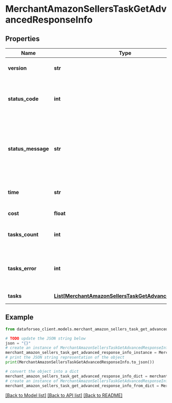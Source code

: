 # MerchantAmazonSellersTaskGetAdvancedResponseInfo


## Properties

Name | Type | Description | Notes
------------ | ------------- | ------------- | -------------
**version** | **str** | the current version of the API | [optional] 
**status_code** | **int** | general status code you can find the full list of the response codes here | [optional] 
**status_message** | **str** | general informational message you can find the full list of general informational messages here | [optional] 
**time** | **str** | total execution time, seconds | [optional] 
**cost** | **float** | total tasks cost, USD | [optional] 
**tasks_count** | **int** | the number of tasks in the tasks array | [optional] 
**tasks_error** | **int** | the number of tasks in the tasks array returned with an error | [optional] 
**tasks** | [**List[MerchantAmazonSellersTaskGetAdvancedTaskInfo]**](MerchantAmazonSellersTaskGetAdvancedTaskInfo.md) | array of tasks | [optional] 

## Example

```python
from dataforseo_client.models.merchant_amazon_sellers_task_get_advanced_response_info import MerchantAmazonSellersTaskGetAdvancedResponseInfo

# TODO update the JSON string below
json = "{}"
# create an instance of MerchantAmazonSellersTaskGetAdvancedResponseInfo from a JSON string
merchant_amazon_sellers_task_get_advanced_response_info_instance = MerchantAmazonSellersTaskGetAdvancedResponseInfo.from_json(json)
# print the JSON string representation of the object
print(MerchantAmazonSellersTaskGetAdvancedResponseInfo.to_json())

# convert the object into a dict
merchant_amazon_sellers_task_get_advanced_response_info_dict = merchant_amazon_sellers_task_get_advanced_response_info_instance.to_dict()
# create an instance of MerchantAmazonSellersTaskGetAdvancedResponseInfo from a dict
merchant_amazon_sellers_task_get_advanced_response_info_from_dict = MerchantAmazonSellersTaskGetAdvancedResponseInfo.from_dict(merchant_amazon_sellers_task_get_advanced_response_info_dict)
```
[[Back to Model list]](../README.md#documentation-for-models) [[Back to API list]](../README.md#documentation-for-api-endpoints) [[Back to README]](../README.md)


